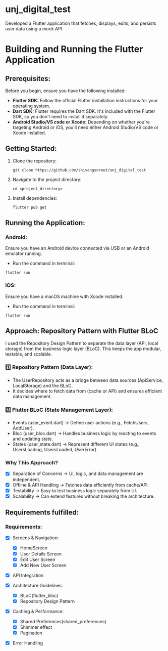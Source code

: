 # unj_digital_test

Developed a Flutter application that fetches, displays, edits, and persists user data using a mock API.

# Building and Running the Flutter Application

## Prerequisites:
Before you begin, ensure you have the following installed:
- **Flutter SDK:** Follow the official Flutter installation instructions for your operating system.
- **Dart SDK:** Flutter requires the Dart SDK. It's included with the Flutter SDK, so you don't need to install it separately.
- **Android Studio/VS code or Xcode:** Depending on whether you're targeting Android or iOS, you'll need either Android Studio/VS code or Xcode installed.

## Getting Started:
1. Clone the repository:
	```
	git clone https://github.com/shivangsorout/unj_digital_test
	```
2. Navigate to the project directory:
	```
	cd <project_directory>
	```
3. Install dependencies:
	```
	flutter pub get
	```

## Running the Application:
### **Android**:
Ensure you have an Android device connected via USB or an Android emulator running.   

- Run the command in terminal:
 ```
 flutter run
 ```
### **iOS**:
Ensure you have a macOS machine with Xcode installed.   

- Run the command in terminal:
 ```
 flutter run
 ```

## Approach: Repository Pattern with Flutter BLoC
I used the Repository Design Pattern to separate the data layer (API, local storage) from the business logic layer (BLoC). This keeps the app modular, testable, and scalable.

### 1️⃣ Repository Pattern (Data Layer):
- The UserRepository acts as a bridge between data sources (ApiService, LocalStorage) and the BLoC.
- It decides where to fetch data from (cache or API) and ensures efficient data management.

### 2️⃣ Flutter BLoC (State Management Layer):
- Events (user_event.dart) → Define user actions (e.g., FetchUsers, AddUser).
- Bloc (user_bloc.dart) → Handles business logic by reacting to events and updating state.
- States (user_state.dart) → Represent different UI states (e.g., UsersLoading, UsersLoaded, UserError).

### Why This Approach?
- [x] Separation of Concerns → UI, logic, and data management are independent.
- [x] Offline & API Handling → Fetches data efficiently from cache/API.
- [x] Testability → Easy to test business logic separately from UI.
- [x] Scalability → Can extend features without breaking the architecture.

## Requirements fulfilled:
### Requirements:
 - [x] Screens & Navigation:
    - [x] HomeScreen
    - [x] User Details Screen
    - [x] Edit User Screen
    - [x] Add New User Screen 
 - [x] API Integration
 - [x] Architecture Guidelines:
    - [x] BLoC(flutter_bloc)
    - [x] Repository Design Pattern 
 - [x] Caching & Performance:
    - [x] Shared Preferences(shared_preferences)
    - [x] Shimmer effect
    - [x] Pagination
 - [x] Error Handling 

